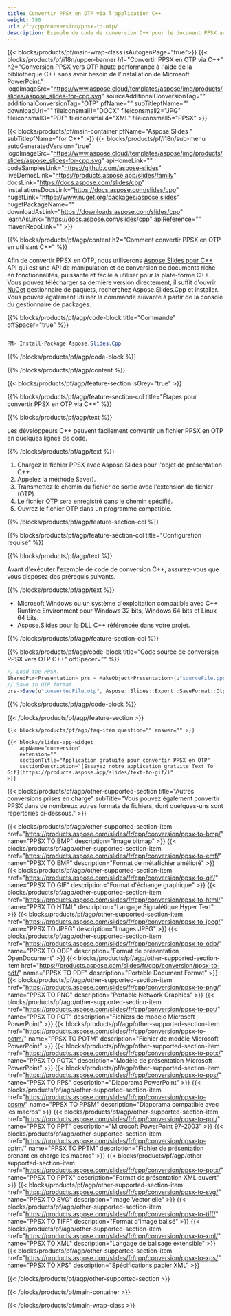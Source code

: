 ```yaml
---
title: Convertir PPSX en OTP via l'application C++
weight: 780
url: /fr/cpp/conversion/ppsx-to-otp/ 
description: Exemple de code de conversion C++ pour le document PPSX au format OTP. Utilisez un exemple de code pour la conversion par lots de PPSX en OTP dans n'importe quelle application C++.
---
```


{{< blocks/products/pf/main-wrap-class isAutogenPage="true">}}
{{< blocks/products/pf/i18n/upper-banner h1="Convertir PPSX en OTP via C++" h2="Conversion PPSX vers OTP haute performance à l'aide de la bibliothèque C++ sans avoir besoin de l'installation de Microsoft PowerPoint." logoImageSrc="https://www.aspose.cloud/templates/aspose/img/products/slides/aspose_slides-for-cpp.svg" sourceAdditionalConversionTag="" additionalConversionTag="OTP" pfName="" subTitlepfName="" downloadUrl="" fileiconsmall1="DOCX" fileiconsmall2="JPG" fileiconsmall3="PDF" fileiconsmall4="XML" fileiconsmall5="PPSX" >}}

{{< blocks/products/pf/main-container pfName="Aspose.Slides " subTitlepfName="for C++" >}}
{{< blocks/products/pf/i18n/sub-menu autoGeneratedVersion="true" logoImageSrc="https://www.aspose.cloud/templates/aspose/img/products/slides/aspose_slides-for-cpp.svg" apiHomeLink="" codeSamplesLink="https://github.com/aspose-slides" liveDemosLink="https://products.aspose.app/slides/family" docsLink="https://docs.aspose.com/slides/cpp" installationsDocsLink="https://docs.aspose.com/slides/cpp" nugetLink="https://www.nuget.org/packages/aspose.slides" nugetPackageName="" downloadAsLink="https://downloads.aspose.com/slides/cpp" learnAsLink="https://docs.aspose.com/slides/cpp" apiReference="" mavenRepoLink="" >}}

{{% blocks/products/pf/agp/content h2="Comment convertir PPSX en OTP en utilisant C++" %}}

 Afin de convertir PPSX en OTP, nous utiliserons
 [Aspose.Slides pour C++](https://products.aspose.com/slides/fr/cpp/)
 API qui est une API de manipulation et de conversion de documents riche en fonctionnalités, puissante et facile à utiliser pour la plate-forme C++. Vous pouvez télécharger sa dernière version directement, il suffit d'ouvrir
 [NuGet](https://www.nuget.org/packages/aspose.slides)
 gestionnaire de paquets, recherchez
 Aspose.Slides.Cpp
 et installer. Vous pouvez également utiliser la commande suivante à partir de la console du gestionnaire de packages.

{{% blocks/products/pf/agp/code-block title="Commande" offSpacer="true" %}}

```cs

PM> Install-Package Aspose.Slides.Cpp

```

{{% /blocks/products/pf/agp/code-block %}}

{{% /blocks/products/pf/agp/content %}}

{{< blocks/products/pf/agp/feature-section isGrey="true" >}}

{{% blocks/products/pf/agp/feature-section-col title="Étapes pour convertir PPSX en OTP via C++" %}}

{{% blocks/products/pf/agp/text %}}

 Les développeurs C++ peuvent facilement convertir un fichier PPSX en OTP en quelques lignes de code.

{{% /blocks/products/pf/agp/text %}}

1. Chargez le fichier PPSX avec Aspose.Slides pour l'objet de présentation C++.
1. Appelez la méthode Save().
1. Transmettez le chemin du fichier de sortie avec l'extension de fichier (OTP).
1. Le fichier OTP sera enregistré dans le chemin spécifié.
1. Ouvrez le fichier OTP dans un programme compatible.

{{% /blocks/products/pf/agp/feature-section-col %}}

{{% blocks/products/pf/agp/feature-section-col title="Configuration requise" %}}

{{% blocks/products/pf/agp/text %}}

 Avant d'exécuter l'exemple de code de conversion C++, assurez-vous que vous disposez des prérequis suivants.

{{% /blocks/products/pf/agp/text %}}

- Microsoft Windows ou un système d'exploitation compatible avec C++ Runtime Environment pour Windows 32 bits, Windows 64 bits et Linux 64 bits.
- Aspose.Slides pour la DLL C++ référencée dans votre projet.

{{% /blocks/products/pf/agp/feature-section-col %}}

{{% blocks/products/pf/agp/code-block title="Code source de conversion PPSX vers OTP C++" offSpacer="" %}}

```cs
// Load the PPSX.
SharedPtr<Presentation> prs = MakeObject<Presentation>(u"sourceFile.ppsx");
// Save in OTP format.
prs->Save(u"convertedFile.otp", Aspose::Slides::Export::SaveFormat::Otp);

```

{{% /blocks/products/pf/agp/code-block %}}

{{< /blocks/products/pf/agp/feature-section >}}

    {{< blocks/products/pf/agp/faq-item question="" answer="" >}}
 

<!-- aboutfile Starts -->

<!-- aboutfile Ends -->

    {{< blocks/slides-app-widget 
        appName="conversion"
        extension=""
        sectionTitle="Application gratuite pour convertir PPSX en OTP" 
        sectionDescription="[Essayez notre application gratuite Text To Gif](https://products.aspose.app/slides/text-to-gif/)" 
    >}}
    
{{< blocks/products/pf/agp/other-supported-section title="Autres conversions prises en charge" subTitle="Vous pouvez également convertir PPSX dans de nombreux autres formats de fichiers, dont quelques-uns sont répertoriés ci-dessous." >}}

{{< blocks/products/pf/agp/other-supported-section-item href="https://products.aspose.com/slides/fr/cpp/conversion/ppsx-to-bmp/" name="PPSX TO BMP" description="Image bitmap" >}}
{{< blocks/products/pf/agp/other-supported-section-item href="https://products.aspose.com/slides/fr/cpp/conversion/ppsx-to-emf/" name="PPSX TO EMF" description="Format de métafichier amélioré" >}}
{{< blocks/products/pf/agp/other-supported-section-item href="https://products.aspose.com/slides/fr/cpp/conversion/ppsx-to-gif/" name="PPSX TO GIF" description="Format d'échange graphique" >}}
{{< blocks/products/pf/agp/other-supported-section-item href="https://products.aspose.com/slides/fr/cpp/conversion/ppsx-to-html/" name="PPSX TO HTML" description="Langage Signalétique Hyper Text" >}}
{{< blocks/products/pf/agp/other-supported-section-item href="https://products.aspose.com/slides/fr/cpp/conversion/ppsx-to-jpeg/" name="PPSX TO JPEG" description="Images JPEG" >}}
{{< blocks/products/pf/agp/other-supported-section-item href="https://products.aspose.com/slides/fr/cpp/conversion/ppsx-to-odp/" name="PPSX TO ODP" description="Format de présentation OpenDocument" >}}
{{< blocks/products/pf/agp/other-supported-section-item href="https://products.aspose.com/slides/fr/cpp/conversion/ppsx-to-pdf/" name="PPSX TO PDF" description="Portable Document Format" >}}
{{< blocks/products/pf/agp/other-supported-section-item href="https://products.aspose.com/slides/fr/cpp/conversion/ppsx-to-png/" name="PPSX TO PNG" description="Portable Network Graphics" >}}
{{< blocks/products/pf/agp/other-supported-section-item href="https://products.aspose.com/slides/fr/cpp/conversion/ppsx-to-pot/" name="PPSX TO POT" description="Fichiers de modèle Microsoft PowerPoint" >}}
{{< blocks/products/pf/agp/other-supported-section-item href="https://products.aspose.com/slides/fr/cpp/conversion/ppsx-to-potm/" name="PPSX TO POTM" description="Fichier de modèle Microsoft PowerPoint" >}}
{{< blocks/products/pf/agp/other-supported-section-item href="https://products.aspose.com/slides/fr/cpp/conversion/ppsx-to-potx/" name="PPSX TO POTX" description="Modèle de présentation Microsoft PowerPoint" >}}
{{< blocks/products/pf/agp/other-supported-section-item href="https://products.aspose.com/slides/fr/cpp/conversion/ppsx-to-pps/" name="PPSX TO PPS" description="Diaporama PowerPoint" >}}
{{< blocks/products/pf/agp/other-supported-section-item href="https://products.aspose.com/slides/fr/cpp/conversion/ppsx-to-ppsm/" name="PPSX TO PPSM" description="Diaporama compatible avec les macros" >}}
{{< blocks/products/pf/agp/other-supported-section-item href="https://products.aspose.com/slides/fr/cpp/conversion/ppsx-to-ppt/" name="PPSX TO PPT" description="Microsoft PowerPoint 97-2003" >}}
{{< blocks/products/pf/agp/other-supported-section-item href="https://products.aspose.com/slides/fr/cpp/conversion/ppsx-to-pptm/" name="PPSX TO PPTM" description="Fichier de présentation prenant en charge les macros" >}}
{{< blocks/products/pf/agp/other-supported-section-item href="https://products.aspose.com/slides/fr/cpp/conversion/ppsx-to-pptx/" name="PPSX TO PPTX" description="Format de présentation XML ouvert" >}}
{{< blocks/products/pf/agp/other-supported-section-item href="https://products.aspose.com/slides/fr/cpp/conversion/ppsx-to-svg/" name="PPSX TO SVG" description="Image Vectorielle" >}}
{{< blocks/products/pf/agp/other-supported-section-item href="https://products.aspose.com/slides/fr/cpp/conversion/ppsx-to-tiff/" name="PPSX TO TIFF" description="Format d'image balisé" >}}
{{< blocks/products/pf/agp/other-supported-section-item href="https://products.aspose.com/slides/fr/cpp/conversion/ppsx-to-xml/" name="PPSX TO XML" description="Langage de balisage extensible" >}}
{{< blocks/products/pf/agp/other-supported-section-item href="https://products.aspose.com/slides/fr/cpp/conversion/ppsx-to-xps/" name="PPSX TO XPS" description="Spécifications papier XML" >}}

{{< /blocks/products/pf/agp/other-supported-section >}}

{{< /blocks/products/pf/main-container >}}
    
{{< /blocks/products/pf/main-wrap-class >}}